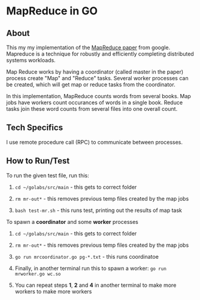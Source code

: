 # MapReduce in GO


## About

This my my implementation of the [MapReduce paper](https://static.googleusercontent.com/media/research.google.com/en//archive/mapreduce-osdi04.pdf) from google. Mapreduce is a technique for robustly and efficiently completing distributed systems workloads.


Map Reduce works by having a coordinator (called master in the paper) process create "Map" and "Reduce" tasks. Several worker processes can be created, which will get map or reduce tasks from the coordinator.

In this implementation, MapReduce counts words from several books. Map jobs have workers count occurances of words in a single book. Reduce tasks join these word counts from several files into one overall count.


## Tech Specifics

I use remote procedure call (RPC) to communicate between processes. 

## How to Run/Test


To run the given test file, run this:

1. `cd ~/golabs/src/main` - this gets to correct folder

2. `rm mr-out*` - this removes previous temp files created by the map jobs

3. `bash test-mr.sh` - this runs test, printing out the results of map task 


To spawn a **coordinator** and some **worker** processes


1. `cd ~/golabs/src/main` - this gets to correct folder

2. `rm mr-out*` - this removes previous temp files created by the map jobs

3. `go run mrcoordinator.go pg-*.txt` - this runs coordinatoe

4. Finally, in another terminal run this to spawn a worker: `go run mrworker.go wc.so`

5. You can repeat steps **1**, **2** and **4** in another terminal to make more workers to make more workers

